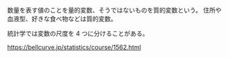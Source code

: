 数量を表す値のことを量的変数、そうではないものを質的変数という。
住所や血液型、好きな食べ物などは質的変数。

統計学では変数の尺度を 4 つに分けることがある。

https://bellcurve.jp/statistics/course/1562.html
